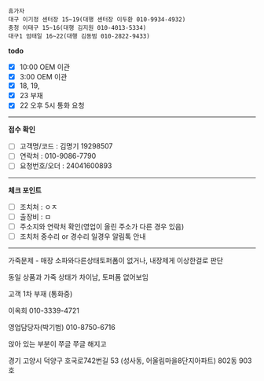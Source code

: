 ```
휴가자
대구 이기정 센터장 15~19(대행 센터장 이두환 010-9934-4932)
충청 이태구 15~16(대행 김지원 010-4013-5334)
대구1 엄태일 16~22(대행 김동범 010-2822-9433)
```

**todo**
- [x] 10:00 OEM 이관
- [x] 3:00 OEM 이관
- [x] 18, 19, 
- [x] 23 부재
- [x] 22 오후 5시 통화 요청
---
**접수 확인**
- [ ] 고객명/코드 : 김명기 19298507
- [ ] 연락처 : 010-9086-7790
- [ ] 요청번호/오더 : 24041600893 
---
**체크 포인트**
- [ ] 조치처 : ㅇㅈ
- [ ] 출장비 : ㅁ
- [ ] 주소지와 연락처 확인(영업이 올린 주소가 다른 경우 있음)
- [ ] 조치처 중수리 or 경수리 일경우 알림톡 안내
---

가죽문제 - 매장 소파와다른상태토퍼폼이 없거나,  내장제게 이상한걸로 판단

동일 상품과 가죽 상태가 차이남, 토퍼폼 없어보임

고객 1차 부재 (통화중)

이옥희 010-3339-4721

영업담당자(박기범) 010-8750-6716

앉아 있는 부분이 쭈글 쭈글 해지고


경기 고양시 덕양구 호국로742번길 53 (성사동, 어울림마을8단지아파트) 802동 903호